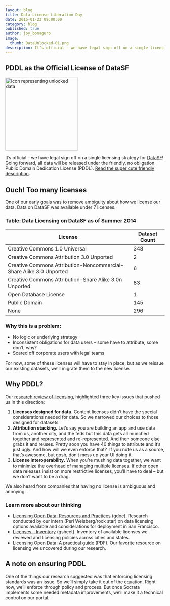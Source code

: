 ```yaml
---
layout: blog
title: Data License Liberation Day
date: 2015-01-23 09:00:00
category: blog
published: true
author: joy_bonaguro
image:
  thumb: DataUnlocked-01.png
description: It’s official – we have legal sign off on a single licensing strategy for DataSF! Going forward, all data will be released under the friendly, no obligation Public Domain Dedication License (PDDL). Read the super cute friendly description.
---
```

## PDDL as the Official License of DataSF

<img class="pull-left" style="margin-right: 10px;" src="{{site.baseurl}}/img/blog/DataUnlocked-01.png" alt="Icon representing unlocked data" width="230px">

It’s official – we have legal sign off on a single licensing strategy for [DataSF](https://data.sfgov.org/)! Going forward, all data will be released under the friendly, no obligation Public Domain Dedication License (PDDL). [Read the super cute friendly description](http://opendatacommons.org/licenses/pddl/summary/).

## Ouch! Too many licenses

One of our early goals was to remove ambiguity about how we license our data. Data on DataSF was available under 7 licenses.

### Table: Data Licensing on DataSF as of Summer 2014

License | Dataset Count
--------|--------------
Creative Commons 1.0 Universal | 348
Creative Commons Attribution 3.0 Unported | 2
Creative Commons Attribution-Noncommercial-Share Alike 3.0 Unported | 6
Creative Commons Attribution-Share Alike 3.0n Unported | 83
Open Database License | 1
Public Domain | 145
None | 296

### Why this is a problem:

*   No logic or underlying strategy
*   Inconsistent obligations for data users – some have to attribute, some don’t, why?
*   Scared off corporate users with legal teams

For now, some of these licenses will have to stay in place, but as we reissue our existing datasets, we’ll migrate them to the new license.

## Why PDDL?

Our [research review of licensing](https://docs.google.com/document/d/1nT4EF6C8so2Qv6Y61MMn2FH-IATrOymfk0Z9A3DvN6w/edit?usp=sharing), highlighted three key issues that pushed us in this direction:

1.  **Licenses designed for data.** Content licenses didn’t have the special considerations needed for data. So we narrowed our choices to those designed for datasets.
2.  **Attribution stacking.** Let’s say you are building an app and use data from us, another city, and the feds but this data gets all munched together and represented and re-represented. And then someone else grabs it and reuses. Pretty soon you have 40 things to attribute and it’s just ugly. And how will we even enforce that? &nbsp;If you note us as a source, that’s awesome, but gosh, don’t mess up your UI doing it.
3.  **License interoperability.** When you’re mushing data together, we want to minimize the overhead of managing multiple licenses. If other open data releases insist on more restrictive licenses, you’ll have to deal – but we don’t want to be a drag.

We also heard from companies that having no license is ambiguous and annoying.

### Learn more about our thinking

*   [Licensing Open Data: Resources and Practices](https://docs.google.com/document/d/1nT4EF6C8so2Qv6Y61MMn2FH-IATrOymfk0Z9A3DvN6w/edit?usp=sharing) (gdoc). Research conducted by our intern (Peri Weisberg/rock star) on data licensing options available and considerations for deployment in San Francisco.
*   [Licenses – Inventory](https://docs.google.com/spreadsheets/d/1gZHgJig0BYlKdpSDieUfY-9pS5B6Tn6l3azWM7twbPw/edit?usp=sharing) (gsheet). Inventory of available licenses we reviewed and licensing policies across cities and states.
*   [Licensing Open Data: A practical guide](http://discovery.ac.uk/files/pdf/Licensing_Open_Data_A_Practical_Guide.pdf) (PDF). Our favorite resource on licensing we uncovered during our research.

## A note on ensuring PDDL

One of the things our research suggested was that enforcing licensing standards was an issue. So we’ll simply take it out of the equation. Right now, we’ll enforce through policy and process. But once Socrata implements some needed metadata improvements, we’ll make it a technical control on our portal.